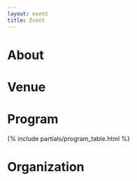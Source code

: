```yaml
---
layout: event
title: Event
---
```


# About

# Venue

# Program

{% include partials/program_table.html %}

# Organization